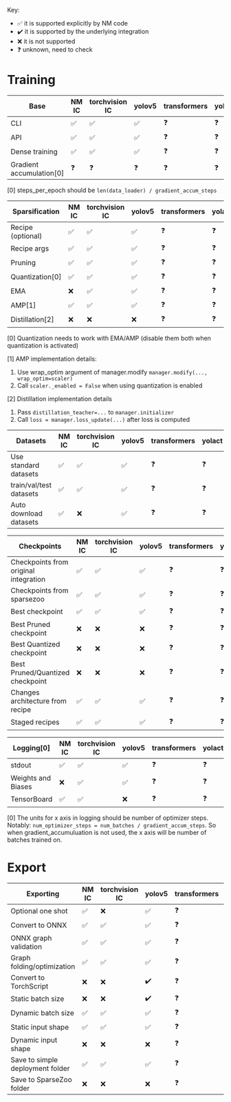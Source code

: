 Key: 
- ✅ it is supported explicitly by NM code
- ✔️ it is supported by the underlying integration
- ❌ it is not supported
- ❓ unknown, need to check

# Training

| Base           | NM IC | torchvision IC | yolov5 | transformers | yolact | openpifpaf |
| -------------- | ----- | -------------- | ------ | ------------ | ------ | ---------- |
| CLI            | ✅     | ✅              | ✅      | ❓            | ❓      | ✔️          |
| API            | ✅     | ✅              | ✅      | ❓            | ❓      | ✔️          |
| Dense training | ✅     | ✅              | ✅      | ❓            | ❓      | ✔️          |
| Gradient accumulation[0] | ❓ | ❓ | ❓ | ❓ | ❓ | ❓ |

[0] steps_per_epoch should be `len(data_loader) / gradient_accum_steps`

| Sparsification    | NM IC | torchvision IC | yolov5 | transformers | yolact | openpifpaf |
| ----------------- | ----- | -------------- | ------ | ------------ | ------ | ---------- |
| Recipe (optional) | ✅     | ✅              | ✅      | ❓            | ❓      | ✅          |
| Recipe args       | ✅     | ✅              | ✅      | ❓            | ❓      | ❌          |
| Pruning           | ✅     | ✅              | ✅      | ❓            | ❓      | ✅          |
| Quantization[0]   | ✅     | ✅              | ✅      | ❓            | ❓      | ✅          |
| EMA               | ❌     | ✅              | ✅      | ❓            | ❓      | ❌          |
| AMP[1]            | ✅     | ✅              | ✅      | ❓            | ❓      | ❌          |
| Distillation[2]   | ❌     | ❌              | ❌      | ❓            | ❓      | ❌          |

[0] Quantization needs to work with EMA/AMP (disable them both when quantization is activated)

[1] AMP implementation details:
1. Use wrap_optim argument of manager.modify `manager.modify(..., wrap_optim=scaler)`
2. Call `scaler._enabled = False` when using quantization is enabled

[2] Distillation implementation details
1. Pass `distillation_teacher=...` to `manager.initializer`
2. Call `loss = manager.loss_update(...)` after loss is computed

| Datasets                | NM IC | torchvision IC | yolov5 | transformers | yolact | openpifpaf |
| ----------------------- | ----- | -------------- | ------ | ------------ | ------ | ---------- |
| Use standard datasets   | ✅     | ✅              | ✅      | ❓            | ❓      | ✔️          |
| train/val/test datasets | ✅     | ✅              | ✅      | ❓            | ❓      | ✔️          |
| Auto download datasets  | ✅     | ❌              | ✅      | ❓            | ❓      | ✔️          |

| Checkpoints                           | NM IC | torchvision IC | yolov5 | transformers | yolact | openpifpaf |
| ------------------------------------- | ----- | -------------- | ------ | ------------ | ------ | ---------- |
| Checkpoints from original integration | ✅     | ✅              | ✅      | ❓            | ❓      | ✅          |
| Checkpoints from sparsezoo            | ✅     | ✅              | ✅      | ❓            | ❓      | ✅          |
| Best checkpoint                       | ✅     | ✅              | ✅      | ❓            | ❓      | ✅          |
| Best Pruned checkpoint                | ❌     | ❌              | ❌      | ❓            | ❓      | ❌          |
| Best Quantized checkpoint             | ❌     | ❌              | ❌      | ❓            | ❓      | ❌          |
| Best Pruned/Quantized checkpoint      | ❌     | ❌              | ❌      | ❓            | ❓      | ❌          |
| Changes architecture from recipe      | ✅     | ✅              | ✅      | ❓            | ❓      | ✅          |
| Staged recipes                        | ✅     | ✅              | ✅      | ❓            | ❓      | ✅          |

| Logging[0]          | NM IC | torchvision IC | yolov5 | transformers | yolact | openpifpaf |
| ------------------ | ----- | -------------- | ------ | ------------ | ------ | ---------- |
| stdout             | ✅     | ✅              | ✅      | ❓            | ❓      | ✔️          |
| Weights and Biases | ❌     | ✅              | ✅      | ❓            | ❓      | ❌          |
| TensorBoard        | ✅     | ✅              | ❌      | ❓            | ❓      | ❌          |

[0] The units for x axis in logging should be number of optimizer steps. Notably: `num_optimizer_steps = num_batches / gradient_accum_steps`. So when gradient_accumuluation is not used, the x axis will be number of batches trained on. 

# Export

| Exporting                        | NM IC | torchvision IC | yolov5 | transformers | yolact | openpifpaf |
| -------------------------------- | ----- | -------------- | ------ | ------------ | ------ | ---------- |
| Optional one shot                | ✅     | ❌              | ✅      | ❓            | ❓      | ✅          |
| Convert to ONNX                  | ✅     | ✅              | ✅      | ❓            | ❓      | ✅          |
| ONNX graph validation            | ✅     | ✅              | ✅      | ❓            | ❓      | ✅          |
| Graph folding/optimization       | ✅     | ✅              | ✅      | ❓            | ❓      | ✅          |
| Convert to TorchScript           | ❌     | ❌              | ✔️       | ❓            | ❓      | ❌          |
| Static batch size                | ❌     | ❌              | ✔️       | ❓            | ❓      | ❌          |
| Dynamic batch size               | ✅     | ✅              | ✅      | ❓            | ❓      | ✅          |
| Static input shape               | ✅     | ✅              | ✅      | ❓            | ❓      | ✅          |
| Dynamic input shape              | ❌     | ❌              | ❌      | ❓            | ❓      | ❌          |
| Save to simple deployment folder | ✅     | ✅              | ✅      | ❓            | ❓      | ✅          |
| Save to SparseZoo folder         | ❌     | ❌              | ❌      | ❓            | ❓      | ❌          |

